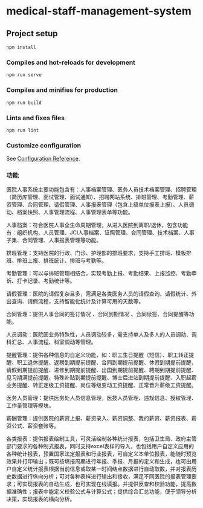 # medical-staff-management-system

## Project setup
```
npm install
```

### Compiles and hot-reloads for development
```
npm run serve
```

### Compiles and minifies for production
```
npm run build
```

### Lints and fixes files
```
npm run lint
```

### Customize configuration
See [Configuration Reference](https://cli.vuejs.org/config/).



### 功能

医院人事系统主要功能包含有：人事档案管理、医务人员技术档案管理、招聘管理（简历库管理、面试管理、面试通知）、招聘网站系统、排班管理、考勤管理、薪资管理、合同管理、请假管理、人事报表管理（包含上级单位报表上报）、人员调动、档案快照、人事管理流程、人事管理表单等功能。


人事档案：符合医院人事全生命周期管理，从进入医院到离职/退休，包含功能有：组织机构、人员管理、JCI人事档案、证照管理、合同管理、技术档案、人事子集、合同管理、人事报表管理等功能。

排班管理：支持医院的行政、门诊、护理部的排班要求，支持手工排班、模板排班、排班上报、排班统计、排班与考勤等。

考勤管理：可以与排班管理相结合，实现考勤上报、考勤结果、上报监控、考勤申诉、打卡记录、考勤统计等。

请假管理：医院的请假复杂且多，需满足各类医务人员的请假查询、请假统计、外出查询、请假流程，支持智能化统计及计算可用的天数等。

合同管理：提供人事合同的签订情况 、合同到期情况 、合同续签、合同提醒等功能。

人员调动：医院因业务特殊性，人员调动较多，需支持单人及多人的人员调动、调科汇总、人事流程、科室调动等管理。

提醒管理：提供各种信息的自定义功能，如：职工生日提醒（短信）、职工转正提醒、职工退休提醒、返聘到期提前提醒、合同到期提前提醒、休假到期提前提醒、请假到期提前提醒、进修到期提前提醒、出国到期提前提醒、聘期到期提前提醒、见习期满提前提醒、特殊补贴到期提前提醒、博士后进站到期提前提醒、入职起薪业务提醒、转正定级工资提醒、岗位等级变动工资提醒、正常晋升薪级工资提醒。

医务人员管理：提供医务处人员信息管理，医技人员管理、违规信息、授权管理、工作量管理等模块。

薪酬管理：提供医院的薪资上报、薪资录入、薪资调整、我的薪资、薪资报表、薪资公式、薪资套账等。

各类报表：提供报表绘制工具，可灵活绘制各种统计报表，包括卫生局、政府主管部门要求的各种制式报表，同时支持excel表样的导入，也包括用户自定义应用的各种统计报表，预置国家法定报表和行业报表，可自定义本单位报表，能随时预览效果并打印输出；既可按填报周期进行年报、季报、月报的定义和生成，也可由用户自定义统计报表根据当前信息或取某一时间结点数据进行自动取数，并对报表历史数据进行纵向分析；可对各种表样进行输出和接收，满足不同医院的报表管理要求；可实现报表的自动生成，也可实现在线填报。并提供反查和校验功能，提高数据准确性；报表中能定义校验公式与计算公式；提供综合汇总功能，便于领导分析决策，实现报表的横向分析。